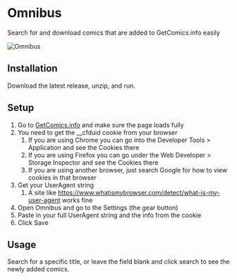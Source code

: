 # Omnibus
Search for and download comics that are added to GetComics.info easily

![Omnibus](https://i.imgur.com/JECdY1G.png)

## Installation
Download the latest release, unzip, and run.

## Setup
1. Go to [GetComics.info](https://getComics.info) and make sure the page loads fully
2. You need to get the __cfduid cookie from your browser
    1. If you are using Chrome you can go into the Developer Tools > Application and see the Cookies there
    2. If you are using Firefox you can go under the Web Developer > Storage Inspector and see the Cookies there
    3. If you are using another browser, just search Google for how to view cookies in that browser
3. Get your UserAgent string
    1. A site like https://www.whatismybrowser.com/detect/what-is-my-user-agent works fine
4. Open Omnibus and go to the Settings (the gear button)
5. Paste in your full UserAgent string and the info from the cookie
6. Click Save

## Usage
Search for a specific title, or leave the field blank and click search to see the newly added comics.
